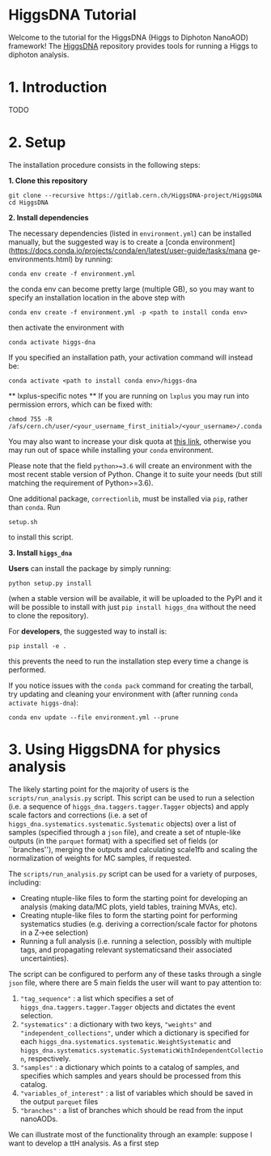 # HiggsDNA Tutorial
Welcome to the tutorial for the HiggsDNA (Higgs to Diphoton NanoAOD) framework! The [HiggsDNA](https://gitlab.cern.ch/HiggsDNA-project/HiggsDNA) repository provides tools for running a Higgs to diphoton analysis.

# 1. Introduction
TODO

# 2. Setup
The installation procedure consists in the following steps:

**1. Clone this repository**
```  
git clone --recursive https://gitlab.cern.ch/HiggsDNA-project/HiggsDNA
cd HiggsDNA
```
**2. Install dependencies**

The necessary dependencies (listed in ```environment.yml```) can be installed manually, but the suggested way is to create a [conda environment](https://docs.conda.io/projects/conda/en/latest/user-guide/tasks/mana
ge-environments.html) by running:
``` 
conda env create -f environment.yml
```
the conda env can become pretty large (multiple GB), so you may want to specify an installation location in the above step with
```
conda env create -f environment.yml -p <path to install conda env>
```
then activate the environment with
```
conda activate higgs-dna
```
If you specified an installation path, your activation command will instead be:
```
conda activate <path to install conda env>/higgs-dna
```

** lxplus-specific notes **
If you are running on `lxplus` you may run into permission errors, which can be fixed with:
```
chmod 755 -R /afs/cern.ch/user/<your_username_first_initial>/<your_username>/.conda
```
You may also want to increase your disk quota at [this link](https://resources.web.cern.ch/resources/Manage/EOS/Default.aspx), otherwise you may run out of space while installing your `conda` environment.

Please note that the field ```python>=3.6``` will create an environment with the most recent stable version of Python. Change it to suite your needs (but still matching the requirement of Python>=3.6).

One additional package, `correctionlib`, must be installed via `pip`, rather than `conda`. Run
```
setup.sh
```
to install this script.

**3. Install ```higgs_dna```**

**Users** can install the package by simply running:
``` 
python setup.py install
```
(when a stable version will be available, it will be uploaded to the PyPI and it will be possible to install with just ```pip install higgs_dna``` without the need to clone the repository).


For **developers**, the suggested way to install is:
``` 
pip install -e .
```
this prevents the need to run the installation step every time a change is performed.

If you notice issues with the ```conda pack``` command for creating the tarball, try updating and cleaning your environment with (after running ```conda activate higgs-dna```):
```
conda env update --file environment.yml --prune
``` 

# 3. Using HiggsDNA for physics analysis 
The likely starting point for the majority of users is the `scripts/run_analysis.py` script. This script can be used to run a selection (i.e. a sequence of `higgs_dna.taggers.tagger.Tagger` objects) and apply scale factors and corrections (i.e. a set of `higgs_dna.systematics.systematic.Systematic` objects) over a list of samples (specified through a `json` file), and create a set of ntuple-like outputs (in the `parquet` format) with a specified set of fields (or ``branches''), merging the outputs and calculating scale1fb and scaling the normalization of weights for MC samples, if requested.

The `scripts/run_analysis.py` script can be used for a variety of purposes, including:
- Creating ntuple-like files to form the starting point for developing an analysis (making data/MC plots, yield tables, training MVAs, etc).
- Creating ntuple-like files to form the starting point for performing systematics studies (e.g. deriving a correction/scale factor for photons in a Z->ee selection)
- Running a full analysis (i.e. running a selection, possibly with multiple tags, and propagating relevant systematicsand their associated uncertainties).

The script can be configured to perform any of these tasks through a single `json` file, where there are 5 main fields the user will want to pay attention to:
1. `"tag_sequence"` : a list which specifies a set of `higgs_dna.taggers.tagger.Tagger` objects and dictates the event selection.
2. `"systematics"` : a dictionary with two keys, `"weights"` and `"independent_collections"`, under which a dictionary is specified for each `higgs_dna.systematics.systematic.WeightSystematic` and `higgs_dna.systematics.systematic.SystematicWithIndependentCollection`, respectively.
3. `"samples"` : a dictionary which points to a catalog of samples, and specifies which samples and years should be processed from this catalog.
4. `"variables_of_interest"` : a list of variables which should be saved in the output `parquet` files
5. `"branches"` : a list of branches which should be read from the input nanoAODs.

We can illustrate most of the functionality through an example: suppose I want to develop a ttH analysis.
As a first step 

